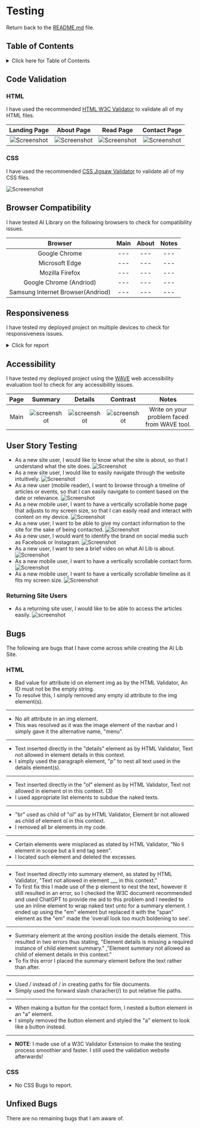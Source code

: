 # Testing

Return back to the [README.md](README.md) file.

## Table of Contents

<details>
<summary>Click here for Table of Contents</summary>

- [Code Validation](#code-validation)
  - [HTML](#html)
  - [CSS](#css)

- [Browser Compatibility](#browser-compatibility)

- [Responsiveness](#responsiveness)

- [Accessibility](#accessibility)

- [User Story Testing](#user-story-testing)

- [Bugs](#bugs)

- [Unfixed Bugs](#unfixed-bugs)

</details>

## Code Validation

### HTML

I have used the recommended [HTML W3C Validator](https://validator.w3.org) to validate all of my HTML files.


| Landing Page | About Page | Read Page | Contact Page |
| :---: | :---: | :---: | :---: |
|![Screenshot](documentation/features/htmlcheckindex.png)|![Screenshot](documentation/features/htmlcheckabout.png)|![Screenshot](documentation/features/htmlcheckread.png)|![Screenshot](documentation/features/htmlcheckcontact.png)|

### CSS

I have used the recommended [CSS Jigsaw Validator](https://jigsaw.w3.org/css-validator) to validate all of my CSS files.

![Screeenshot](documentation/features/csscheck.png)

## Browser Compatibility

I have tested AI Library on the following browsers to check for compatibility issues.

| Browser | Main | About | Notes |
| :---: | :---: | :---: | :---: |
|Google Chrome|---|---|---|
|Microsoft Edge|---|---|---|
|Mozilla Firefox|---|---|---|
|Google Chrome (Andriod)|---|---|---|
|Samsung Internet Browser(Andriod)|---|---|---|


## Responsiveness

I have tested my deployed project on multiple devices to check for responsiveness issues.

<details>
<summary>Click for report</summary>

| Device | Main | About | Notes |
| :---: | :---: | :---: | :---: |
|Google Pixel 4 (x2)|---|---|---|
|Xiaomi Redmi 13C |---|---|---|
|Samsung A25|---|---|---|
|Samsung Galaxy J7 Prime|---|---|---|
|Ipad Air(DevTools of Ms Edge, Mozilla Firefox and Google Chrome)|---|---|---|
|Iphone 14 Pro Max (Dev Tools of Ms Edge)| | :---: | :---: |
| Google Pixel 7 | :---: | :---: | :---: |

</details>

## Accessibility

I have tested my deployed project using the [WAVE](https://wave.webaim.org/) web accessibility evaluation tool to check for any accessibility issues.

| Page | Summary | Details | Contrast | Notes |
| :---: | :---: | :---: | :---: | :---: |
| Main | ![screenshot](documentation/wave/wave-summary.png) | ![screenshot](documentation/wave/wave-details.png) | ![screenshot](documentation/wave/wave-contrast.png) | Write on your problem faced from WAVE tool. |

## User Story Testing

- As a new site user, I would like to know what the site is about, so that I understand what the site does.
![Screenshot](documentation/features/whatailibisabout.png)
- As a new site user, I would like to easily navigate through the website intuitively.
![Screenshot](documentation/features/navmenu.png)
- As a new user (mobile reader), I want to browse through a timeline of articles or events,
so that I can easily navigate to content based on the date or relevance.
![Screenshot](documentation/features/readandnav.png)
- As a new mobile user, I want to have a vertically scrollable home page that adjusts to my screen size, so that I can easily read and interact with content on my device.
![Screenshot](documentation/features/mobilewebview.png)
- As a new user, I want to be able to give my contact information to the site for the sake of being contacted.
![Screenshot](documentation/features/contactformview.png)
- As a new user, I would want to identify the brand on social media such as Facebook or Instagram.
![Screenshot](documentation/features/socialsinfooter.png)
- As a new user, I want to see a brief video on what AI Lib is about.
![Screenshot](documentation/features/aboutvideo.png)
- As a new mobile user, I want to have a vertically scrollable contact form.
![Screenshot](documentation/features/verticalcontactform.png)
- As a new mobile user, I want to have a vertically scrollable timeline as it fits my screen size.
![Screenshot](documentation/features/verticaltimelinehover.png)


### Returning Site Users

- As a returning site user, I would like to be able to access the articles easily.
![screenshot](documentation/features/navmenu.png)

## Bugs

The following are bugs that I have come across while creating the AI Lib Site.

### HTML

- Bad value for attribute id on element img as by the HTML Validator, An ID must not be the empty string.
- To resolve this, I simply removed any empty id attribute to the img element(s).
<hr>

- No alt attribute in an img element.
- This was resolved as it was the image element of the navbar and I simply gave it the alternative name, "menu".
<hr>

- Text inserted directly in the "details" element as by HTML Validator, Text not allowed in element details in this context.
- I simply used the paragraph element, "p" to nest all text used in the details element(s).
<hr>

- Text inserted directly in the "ol" element as by HTML Validator, Text not allowed in element ol in this context. (3)
- I used appropriate list elements to subdue the naked texts.
<hr>

- "br" used as child of "ol" as by HTML Validator, Element br not allowed as child of element ol in this context.
- I removed all br elements in my code.
<hr>

- Certain elements were misplaced as stated by HTML Validator, "No li element in scope but a li end tag seen".
- I located such element and deleted the excesses.
<hr>

- Text inserted directly into summary element, as stated by HTML Validator, "Text not allowed in element ___ in this context."
- To first fix this I made use of the p element to nest the text, however it still resulted in an error,
so I checked the W3C document recommended and used ChatGPT to provide me aid to this problem and I needed to use an inline element to wrap naked text unto
for a summary element.
I ended up using the "em" element but replaced it with the "span" element as the "em" made the 'overall look too much boldening to see'.
<hr>

- Summary element at the wrong position inside the details element. This resulted in two errors thus stating,
"Element details is missing a required instance of child element summary."
,"Element summary not allowed as child of element details in this context."
- To fix this error I placed the summary element before the text rather than after.
<hr>

- Used / instead of / in creating paths for file documents.
- Simply used the forward slash characher(/) to put relative file paths.
<hr>

- When making a button for the contact form, I nested a button element in an "a" element.
- I simply removed the button element and styled the "a" element to look like a button instead.
<hr>

- <b>NOTE</b>: I made use of a W3C Validator Extension to make the testing process smoothier and faster. I still used the validation website afterwards!

### CSS

- No CSS Bugs to report.

## Unfixed Bugs

There are no remaining bugs that I am aware of.
